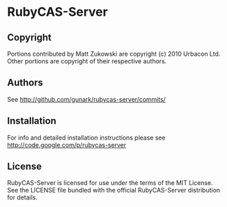 # RubyCAS-Server

## Copyright

Portions contributed by Matt Zukowski are copyright (c) 2010 Urbacon Ltd.
Other portions are copyright of their respective authors.

## Authors

See http://github.com/gunark/rubycas-server/commits/

## Installation

For info and detailed installation instructions please see http://code.google.com/p/rubycas-server

## License

RubyCAS-Server is licensed for use under the terms of the MIT License. 
See the LICENSE file bundled with the official RubyCAS-Server distribution for details.
